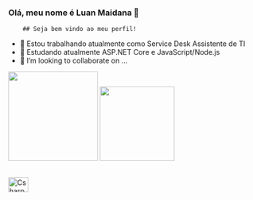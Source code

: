 ### Olá, meu nome é Luan Maidana 👋

        ## Seja bem vindo ao meu perfil!

- 🔭 Estou trabalhando atualmente como Service Desk Assistente de TI 
- 🌱 Estudando atualmente ASP.NET Core e JavaScript/Node.js 
- 👯 I’m looking to collaborate on ...

<div>
  <img height="180em" src="https://github-readme-stats.vercel.app/api?username=luanmaidana&show_icons=true&theme=dark&include_all_commits=true&count_private=true"/>
  <img height="150em" src="https://github-readme-stats.vercel.app/api/top-langs?username=luanmaidana&layout-compact&langs_count=16&theme=dark"/>
</div>

##

<div>
   <img align="center" alt="Csharp" height="30" width="40" src="https://cdn.jsdelivr.net/gh/devicons/devicon@v2.12.0/devicon.min.css">     
        
</div>
